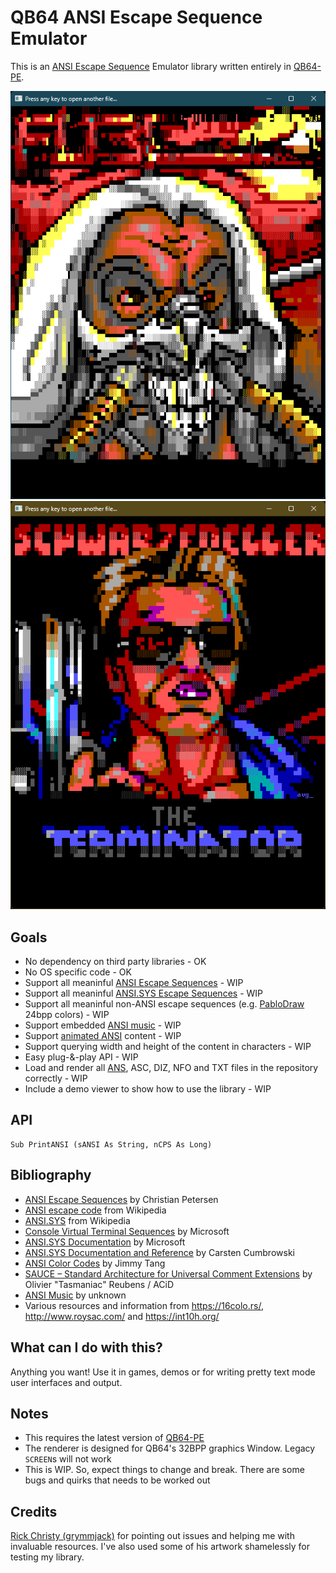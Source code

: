 # QB64 ANSI Escape Sequence Emulator

This is an [ANSI Escape Sequence](https://en.wikipedia.org/wiki/ANSI_escape_code) Emulator library written entirely in [QB64-PE](https://github.com/QB64-Phoenix-Edition/QB64pe).

![Screenshot](screenshots/screenshot1.png)
![Screenshot](screenshots/screenshot2.png)

## Goals

- No dependency on third party libraries - OK
- No OS specific code - OK
- Support all meaninful [ANSI Escape Sequences](https://en.wikipedia.org/wiki/ANSI_escape_code) - WIP
- Support all meaninful [ANSI.SYS Escape Sequences](https://en.wikipedia.org/wiki/ANSI.SYS) - WIP
- Support all meaninful non-ANSI escape sequences (e.g. [PabloDraw](https://en.wikipedia.org/wiki/PabloDraw) 24bpp colors) - WIP
- Support embedded [ANSI music](docs/ansimtech.txt) - WIP
- Support [animated ANSI](http://www.roysac.com/ansianim.html) content - WIP
- Support querying width and height of the content in characters - WIP
- Easy plug-&-play API - WIP
- Load and render all [ANS](https://en.wikipedia.org/wiki/ANSI_art), ASC, DIZ, NFO and TXT files in the repository correctly - WIP
- Include a demo viewer to show how to use the library - WIP

## API

```VB
Sub PrintANSI (sANSI As String, nCPS As Long)
```

## Bibliography

- [ANSI Escape Sequences](https://gist.github.com/fnky/458719343aabd01cfb17a3a4f7296797) by Christian Petersen
- [ANSI escape code](https://en.wikipedia.org/wiki/ANSI_escape_code) from Wikipedia
- [ANSI.SYS](https://en.wikipedia.org/wiki/ANSI.SYS) from Wikipedia
- [Console Virtual Terminal Sequences](https://learn.microsoft.com/en-us/windows/console/console-virtual-terminal-sequences) by Microsoft
- [ANSI.SYS Documentation](https://learn.microsoft.com/en-us/previous-versions/tn-archive/cc722862(v=technet.10)) by Microsoft
- [ANSI.SYS Documentation and Reference](http://www.roysac.com/learn/ansisys.html) by Carsten Cumbrowski
- [ANSI Color Codes](https://talyian.github.io/ansicolors/) by Jimmy Tang
- [SAUCE – Standard Architecture for Universal Comment Extensions](https://www.acid.org/info/sauce/sauce.htm) by Olivier "Tasmaniac" Reubens / ACiD
- [ANSI Music](docs/ansimtech.txt) by unknown
- Various resources and information from <https://16colo.rs/>, <http://www.roysac.com/> and <https://int10h.org/>

## What can I do with this?

Anything you want! Use it in games, demos or for writing pretty text mode user interfaces and output.

## Notes

- This requires the latest version of [QB64-PE](https://github.com/QB64-Phoenix-Edition/QB64pe)
- The renderer is designed for QB64's 32BPP graphics Window. Legacy `SCREEN`s will not work
- This is WIP. So, expect things to change and break. There are some bugs and quirks that needs to be worked out

## Credits

[Rick Christy (grymmjack)](https://github.com/grymmjack) for pointing out issues and helping me with invaluable resources. I've also used some of his artwork shamelessly for testing my library.
